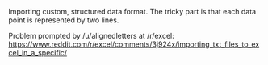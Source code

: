 Importing custom, structured data format. The tricky part is that each data point is represented by two lines.

Problem prompted by /u/alignedletters at /r/excel: https://www.reddit.com/r/excel/comments/3j924x/importing_txt_files_to_excel_in_a_specific/
